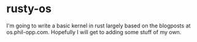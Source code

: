 # rusty-os
I'm going to write a basic kernel in rust largely based on the blogposts at os.phil-opp.com.
Hopefully I will get to adding some stuff of my own.
